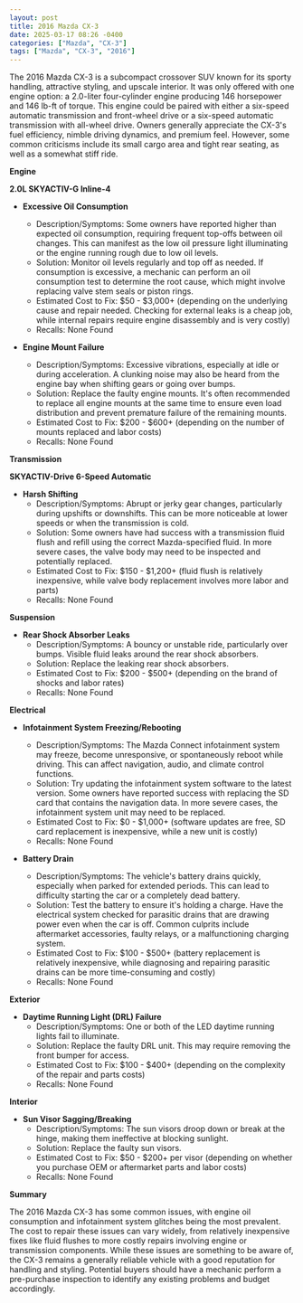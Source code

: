 ```yaml
---
layout: post
title: 2016 Mazda CX-3
date: 2025-03-17 08:26 -0400
categories: ["Mazda", "CX-3"]
tags: ["Mazda", "CX-3", "2016"]
---
```

The 2016 Mazda CX-3 is a subcompact crossover SUV known for its sporty handling, attractive styling, and upscale interior. It was only offered with one engine option: a 2.0-liter four-cylinder engine producing 146 horsepower and 146 lb-ft of torque. This engine could be paired with either a six-speed automatic transmission and front-wheel drive or a six-speed automatic transmission with all-wheel drive. Owners generally appreciate the CX-3's fuel efficiency, nimble driving dynamics, and premium feel. However, some common criticisms include its small cargo area and tight rear seating, as well as a somewhat stiff ride.

**Engine**

**2.0L SKYACTIV-G Inline-4**

*   **Excessive Oil Consumption**
    *   Description/Symptoms: Some owners have reported higher than expected oil consumption, requiring frequent top-offs between oil changes. This can manifest as the low oil pressure light illuminating or the engine running rough due to low oil levels.
    *   Solution: Monitor oil levels regularly and top off as needed. If consumption is excessive, a mechanic can perform an oil consumption test to determine the root cause, which might involve replacing valve stem seals or piston rings.
    *   Estimated Cost to Fix: $50 - $3,000+ (depending on the underlying cause and repair needed. Checking for external leaks is a cheap job, while internal repairs require engine disassembly and is very costly)
    *   Recalls: None Found

*   **Engine Mount Failure**
    *   Description/Symptoms: Excessive vibrations, especially at idle or during acceleration. A clunking noise may also be heard from the engine bay when shifting gears or going over bumps.
    *   Solution: Replace the faulty engine mounts. It's often recommended to replace all engine mounts at the same time to ensure even load distribution and prevent premature failure of the remaining mounts.
    *   Estimated Cost to Fix: $200 - $600+ (depending on the number of mounts replaced and labor costs)
    *   Recalls: None Found

**Transmission**

**SKYACTIV-Drive 6-Speed Automatic**

*   **Harsh Shifting**
    *   Description/Symptoms: Abrupt or jerky gear changes, particularly during upshifts or downshifts. This can be more noticeable at lower speeds or when the transmission is cold.
    *   Solution: Some owners have had success with a transmission fluid flush and refill using the correct Mazda-specified fluid. In more severe cases, the valve body may need to be inspected and potentially replaced.
    *   Estimated Cost to Fix: $150 - $1,200+ (fluid flush is relatively inexpensive, while valve body replacement involves more labor and parts)
    *   Recalls: None Found

**Suspension**

*   **Rear Shock Absorber Leaks**
    * Description/Symptoms: A bouncy or unstable ride, particularly over bumps. Visible fluid leaks around the rear shock absorbers.
    * Solution: Replace the leaking rear shock absorbers.
    * Estimated Cost to Fix: $200 - $500+ (depending on the brand of shocks and labor rates)
    * Recalls: None Found

**Electrical**

*   **Infotainment System Freezing/Rebooting**
    *   Description/Symptoms: The Mazda Connect infotainment system may freeze, become unresponsive, or spontaneously reboot while driving. This can affect navigation, audio, and climate control functions.
    *   Solution: Try updating the infotainment system software to the latest version. Some owners have reported success with replacing the SD card that contains the navigation data. In more severe cases, the infotainment system unit may need to be replaced.
    *   Estimated Cost to Fix: $0 - $1,000+ (software updates are free, SD card replacement is inexpensive, while a new unit is costly)
    *   Recalls: None Found

*   **Battery Drain**
    *   Description/Symptoms: The vehicle's battery drains quickly, especially when parked for extended periods. This can lead to difficulty starting the car or a completely dead battery.
    *   Solution: Test the battery to ensure it's holding a charge. Have the electrical system checked for parasitic drains that are drawing power even when the car is off. Common culprits include aftermarket accessories, faulty relays, or a malfunctioning charging system.
    *   Estimated Cost to Fix: $100 - $500+ (battery replacement is relatively inexpensive, while diagnosing and repairing parasitic drains can be more time-consuming and costly)
    *   Recalls: None Found

**Exterior**

*   **Daytime Running Light (DRL) Failure**
    *   Description/Symptoms: One or both of the LED daytime running lights fail to illuminate.
    *   Solution: Replace the faulty DRL unit. This may require removing the front bumper for access.
    *   Estimated Cost to Fix: $100 - $400+ (depending on the complexity of the repair and parts costs)
    *   Recalls: None Found

**Interior**

*   **Sun Visor Sagging/Breaking**
    *   Description/Symptoms: The sun visors droop down or break at the hinge, making them ineffective at blocking sunlight.
    *   Solution: Replace the faulty sun visors.
    *   Estimated Cost to Fix: $50 - $200+ per visor (depending on whether you purchase OEM or aftermarket parts and labor costs)
    *   Recalls: None Found

**Summary**

The 2016 Mazda CX-3 has some common issues, with engine oil consumption and infotainment system glitches being the most prevalent. The cost to repair these issues can vary widely, from relatively inexpensive fixes like fluid flushes to more costly repairs involving engine or transmission components. While these issues are something to be aware of, the CX-3 remains a generally reliable vehicle with a good reputation for handling and styling. Potential buyers should have a mechanic perform a pre-purchase inspection to identify any existing problems and budget accordingly.

